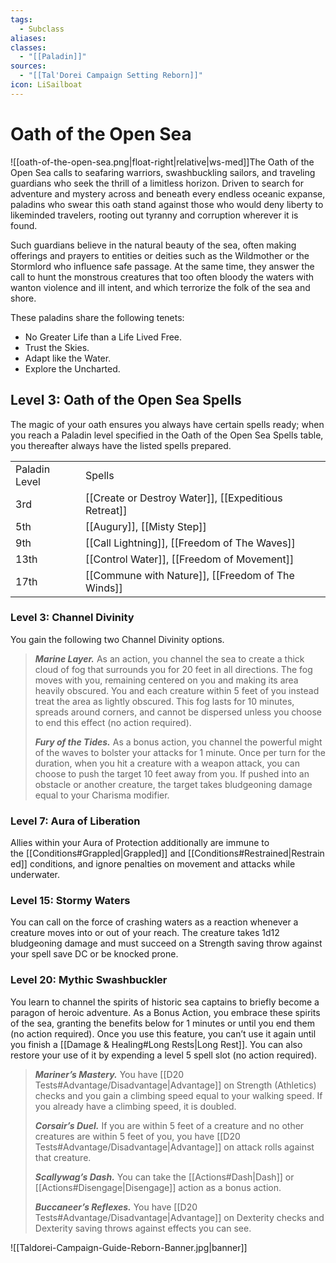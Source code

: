 ```yaml
---
tags:
  - Subclass
aliases: 
classes:
  - "[[Paladin]]"
sources:
  - "[[Tal'Dorei Campaign Setting Reborn]]"
icon: LiSailboat
---
```


# Oath of the Open Sea

![[oath-of-the-open-sea.png|float-right|relative|ws-med]]The Oath of the Open Sea calls to seafaring warriors, swashbuckling sailors, and traveling guardians who seek the thrill of a limitless horizon. Driven to search for adventure and mystery across and beneath every endless oceanic expanse, paladins who swear this oath stand against those who would deny liberty to likeminded travelers, rooting out tyranny and corruption wherever it is found.

Such guardians believe in the natural beauty of the sea, often making offerings and prayers to entities or deities such as the Wildmother or the Stormlord who influence safe passage. At the same time, they answer the call to hunt the monstrous creatures that too often bloody the waters with wanton violence and ill intent, and which terrorize the folk of the sea and shore.

These paladins share the following tenets:
- No Greater Life than a Life Lived Free.
- Trust the Skies.
- Adapt like the Water.
- Explore the Uncharted.

## Level 3: Oath of the Open Sea Spells

The magic of your oath ensures you always have certain spells ready; when you reach a Paladin level specified in the Oath of the Open Sea Spells table, you thereafter always have the listed spells prepared.

|               |                                                        |
|:------------- | ------------------------------------------------------ |
| Paladin Level | Spells                                                 |
| 3rd           | [[Create or Destroy Water]], [[Expeditious Retreat]]   |
| 5th           | [[Augury]], [[Misty Step]]                             |
| 9th           | [[Call Lightning]], [[Freedom of The Waves]]      |
| 13th          | [[Control Water]], [[Freedom of Movement]]             |
| 17th          | [[Commune with Nature]], [[Freedom of The Winds]] |

### Level 3: Channel Divinity

You gain the following two Channel Divinity options.
>**_Marine Layer._** As an action, you channel the sea to create a thick cloud of fog that surrounds you for 20 feet in all directions. The fog moves with you, remaining centered on you and making its area heavily obscured. You and each creature within 5 feet of you instead treat the area as lightly obscured. This fog lasts for 10 minutes, spreads around corners, and cannot be dispersed unless you choose to end this effect (no action required).
>
>**_Fury of the Tides._** As a bonus action, you channel the powerful might of the waves to bolster your attacks for 1 minute. Once per turn for the duration, when you hit a creature with a weapon attack, you can choose to push the target 10 feet away from you. If pushed into an obstacle or another creature, the target takes bludgeoning damage equal to your Charisma modifier.

### Level 7: Aura of Liberation

Allies within your Aura of Protection additionally are immune to the [[Conditions#Grappled|Grappled]] and [[Conditions#Restrained|Restrained]] conditions, and ignore penalties on movement and attacks while underwater.

### Level 15: Stormy Waters

You can call on the force of crashing waters as a reaction whenever a creature moves into or out of your reach. The creature takes 1d12 bludgeoning damage and must succeed on a Strength saving throw against your spell save DC or be knocked prone.

### Level 20: Mythic Swashbuckler

You learn to channel the spirits of historic sea captains to briefly become a paragon of heroic adventure. As a Bonus Action, you embrace these spirits of the sea, granting the benefits below for 1 minutes or until you end them (no action required). Once you use this feature, you can’t use it again until you finish a [[Damage & Healing#Long Rests|Long Rest]]. You can also restore your use of it by expending a level 5 spell slot (no action required).
>**_Mariner’s Mastery._** You have [[D20 Tests#Advantage/Disadvantage|Advantage]] on Strength (Athletics) checks and you gain a climbing speed equal to your walking speed. If you already have a climbing speed, it is doubled.
>
>**_Corsair’s Duel._** If you are within 5 feet of a creature and no other creatures are within 5 feet of you, you have [[D20 Tests#Advantage/Disadvantage|Advantage]] on attack rolls against that creature.
>
>**_Scallywag’s Dash._** You can take the [[Actions#Dash|Dash]] or [[Actions#Disengage|Disengage]] action as a bonus action.
>
>_**Buccaneer’s Reflexes.**_ You have [[D20 Tests#Advantage/Disadvantage|Advantage]] on Dexterity checks and Dexterity saving throws against effects you can see.

![[Taldorei-Campaign-Guide-Reborn-Banner.jpg|banner]]